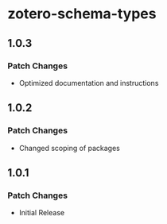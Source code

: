 # zotero-schema-types

## 1.0.3

### Patch Changes

- Optimized documentation and instructions

## 1.0.2

### Patch Changes

- Changed scoping of packages

## 1.0.1

### Patch Changes

- Initial Release

